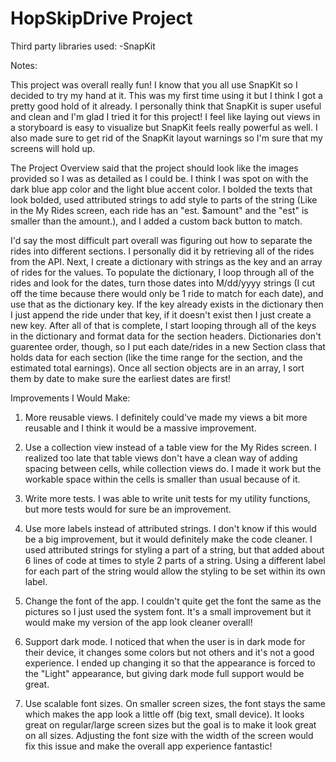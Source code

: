 # HopSkipDrive Project

Third party libraries used:
-SnapKit

Notes:

This project was overall really fun! I know that you all use SnapKit so I decided to try my hand at it. This was my first time using it but I think I got a pretty good hold of it already. I personally think that SnapKit is super useful and clean and I'm glad I tried it for this project! I feel like laying out views in a storyboard is easy to visualize but SnapKit feels really powerful as well. I also made sure to get rid of the SnapKit layout warnings so I'm sure that my screens will hold up.

The Project Overview said that the project should look like the images provided so I was as detailed as I could be. I think I was spot on with the dark blue app color and the light blue accent color. I bolded the texts that look bolded, used attributed strings to add style to parts of the string (Like in the My Rides screen, each ride has an "est. $amount" and the "est" is smaller than the amount.), and I added a custom back button to match.

I'd say the most difficult part overall was figuring out how to separate the rides into different sections. I personally did it by retrieving all of the rides from the API. Next, I create a dictionary with strings as the key and an array of rides for the values. To populate the dictionary, I loop through all of the rides and look for the dates, turn those dates into M/dd/yyyy strings (I cut off the time because there would only be 1 ride to match for each date), and use that as the dictionary key. If the key already exists in the dictionary then I just append the ride under that key, if it doesn't exist then I just create a new key. After all of that is complete, I start looping through all of the keys in the dictionary and format data for the section headers. Dictionaries don't guarentee order, though, so I put each date/rides in a new Section class that holds data for each section (like the time range for the section, and the estimated total earnings). Once all section objects are in an array, I sort them by date to make sure the earliest dates are first!

Improvements I Would Make:

1. More reusable views. I definitely could've made my views a bit more reusable and I think it would be a massive improvement.

2. Use a collection view instead of a table view for the My Rides screen. I realized too late that table views don't have a clean way of adding spacing between cells, while collection views do. I made it work but the workable space within the cells is smaller than usual because of it.

3. Write more tests. I was able to write unit tests for my utility functions, but more tests would for sure be an improvement.

4. Use more labels instead of attributed strings. I don't know if this would be a big improvement, but it would definitely make the code cleaner. I used attributed strings for styling a part of a string, but that added about 6 lines of code at times to style 2 parts of a string. Using a different label for each part of the string would allow the styling to be set within its own label.

5. Change the font of the app. I couldn't quite get the font the same as the pictures so I just used the system font. It's a small improvement but it would make my version of the app look cleaner overall!

6. Support dark mode. I noticed that when the user is in dark mode for their device, it changes some colors but not others and it's not a good experience. I ended up changing it so that the appearance is forced to the "Light" appearance, but giving dark mode full support would be great.

7. Use scalable font sizes. On smaller screen sizes, the font stays the same which makes the app look a little off (big text, small device). It looks great on regular/large screen sizes but the goal is to make it look great on all sizes. Adjusting the font size with the width of the screen would fix this issue and make the overall app experience fantastic!
